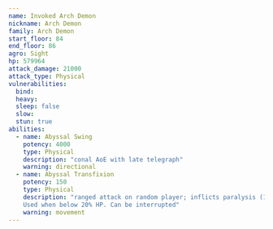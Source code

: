 ```yaml
---
name: Invoked Arch Demon
nickname: Arch Demon
family: Arch Demon
start_floor: 84
end_floor: 86
agro: Sight
hp: 579964
attack_damage: 21000
attack_type: Physical
vulnerabilities:
  bind: 
  heavy: 
  sleep: false
  slow: 
  stun: true
abilities:
  - name: Abyssal Swing
    potency: 4000
    type: Physical
    description: "conal AoE with late telegraph"
    warning: directional
  - name: Abyssal Transfixion
    potency: 150
    type: Physical
    description: "ranged attack on random player; inflicts paralysis (15s).
    Used when below 20% HP. Can be interrupted"
    warning: movement
---
```

